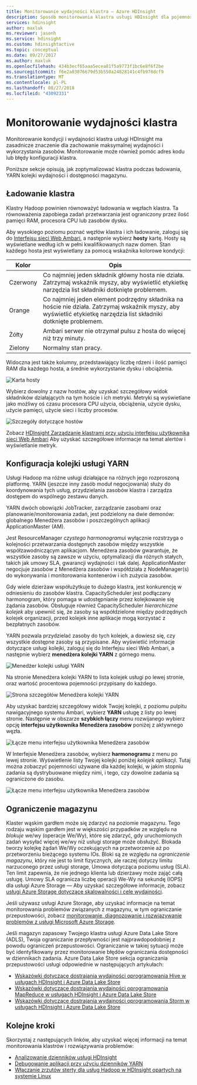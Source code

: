 ```yaml
---
title: Monitorowanie wydajności klastra — Azure HDInsight
description: Sposób monitorowania klastra usługi HDInsight dla pojemności i wydajności.
services: hdinsight
author: maxluk
ms.reviewer: jasonh
ms.service: hdinsight
ms.custom: hdinsightactive
ms.topic: conceptual
ms.date: 09/27/2017
ms.author: maxluk
ms.openlocfilehash: 434b3ecf65aaa5ecea81f5a9773f1bc6e8f6f2be
ms.sourcegitcommit: f6e2a03076679d53b550a24828141c4fb978dcf9
ms.translationtype: MT
ms.contentlocale: pl-PL
ms.lasthandoff: 08/27/2018
ms.locfileid: "43092331"
---
```

# <a name="monitor-cluster-performance"></a>Monitorowanie wydajności klastra

Monitorowanie kondycji i wydajności klastra usługi HDInsight ma zasadnicze znaczenie dla zachowanie maksymalnej wydajności i wykorzystania zasobów. Monitorowanie może również pomóc adres kodu lub błędy konfiguracji klastra.

Poniższe sekcje opisują, jak zoptymalizować klastra podczas ładowania, YARN kolejki wydajności i dostępności magazynu.

## <a name="cluster-loading"></a>Ładowanie klastra

Klastry Hadoop powinien równoważyć ładowania w węzłach klastra. Ta równoważenia zapobiega zadań przetwarzania jest ograniczony przez ilość pamięci RAM, procesora CPU lub zasobów dysku.

Aby wysokiego poziomu poznać węzłów klastra i ich ładowanie, zaloguj się do [Interfejsu sieci Web Ambari](hdinsight-hadoop-manage-ambari.md), a następnie wybierz **hosty** kartę. Hosty są wyświetlane według ich w pełni kwalifikowanych nazw domen. Stan każdego hosta jest wyświetlany za pomocą wskaźnika kolorowe kondycji:

| Kolor | Opis |
| --- | --- |
| Czerwony | Co najmniej jeden składnik główny hosta nie działa. Zatrzymaj wskaźnik myszy, aby wyświetlić etykietkę narzędzia list składniki dotknięte problemem. |
| Orange | Co najmniej jeden element podrzędny składnika na hoście nie działa. Zatrzymaj wskaźnik myszy, aby wyświetlić etykietkę narzędzia list składniki dotknięte problemem. |
| Żółty | Ambari serwer nie otrzymał pulsu z hosta do więcej niż trzy minuty. |
| Zielony | Normalny stan pracy. |

Widoczna jest także kolumny, przedstawiający liczbę rdzeni i ilość pamięci RAM dla każdego hosta, a średnie wykorzystanie dysku i obciążenia.

![Karta hosty](./media/hdinsight-key-scenarios-to-monitor/hosts-tab.png)

Wybierz dowolny z nazw hostów, aby uzyskać szczegółowy widok składników działających na tym hoście i ich metryki. Metryki są wyświetlane jako możliwy oś czasu procesora CPU użycia, obciążenia, użycie dysku, użycie pamięci, użycie sieci i liczby procesów.

![Szczegóły dotyczące hostów](./media/hdinsight-key-scenarios-to-monitor/host-details.png)

Zobacz [HDInsight Zarządzanie klastrami przy użyciu interfejsu użytkownika sieci Web Ambari](hdinsight-hadoop-manage-ambari.md) Aby uzyskać szczegółowe informacje na temat alertów i wyświetlanie metryk.

## <a name="yarn-queue-configuration"></a>Konfiguracja kolejki usługi YARN

Usługi Hadoop ma różne usługi działające na różnych jego rozproszoną platformę. YARN (jeszcze inny zasób moduł negocjowania) służy do koordynowania tych usług, przydzielania zasobów klastra i zarządza dostępem do wspólnego zestawu danych.

YARN dwóch obowiązki JobTracker, zarządzanie zasobami oraz planowanie/monitorowania zadań, jest podzielony na dwie demonów: globalnego Menedżera zasobów i poszczególnych aplikacji ApplicationMaster (AM).

Jest ResourceManager *czystego harmonogramu*i wyłącznie rozstrzyga o kolejności przetwarzania dostępnych zasobów między wszystkie współzawodniczącym aplikacjom. Menedżera zasobów gwarantuje, że wszystkie zasoby są zawsze w użyciu, optymalizacji dla różnych stałych, takich jak umowy SLA, gwarancji wydajności i tak dalej. ApplicationMaster negocjuje zasobów z Menedżera zasobów i współdziała z NodeManager(s) do wykonywania i monitorowania kontenerów i ich zużycia zasobów.

Gdy wiele dzierżaw współużytkuje to dużego klastra, jest konkurencję w odniesieniu do zasobów klastra. CapacityScheduler jest podłączany harmonogram, który pomaga w udostępnianie przez kolejkowanie się żądania zasobów. Obsługuje również CapacityScheduler *hierarchiczne kolejek* aby upewnić się, że zasoby są współdzielone między podrzędnych kolejek organizacji, przed kolejek inne aplikacje mogą korzystać z bezpłatnych zasobów.

YARN pozwala przydzielać zasoby do tych kolejek, a dowiesz się, czy wszystkie dostępne zasoby są przypisane. Aby wyświetlić informacje dotyczące usługi kolejki, zaloguj się do Interfejsu sieci Web Ambari, a następnie wybierz **menedżera kolejki YARN** z górnego menu.

![Menedżer kolejki usługi YARN](./media/hdinsight-key-scenarios-to-monitor/yarn-queue-manager.png)

Na stronie Menedżera kolejki YARN to lista kolejek usługi po lewej stronie, oraz wartość procentowa pojemności przypisany do każdego.

![Strona szczegółów Menedżera kolejki YARN](./media/hdinsight-key-scenarios-to-monitor/yarn-queue-manager-details.png)

Aby uzyskać bardziej szczegółowy widok Twojej kolejki, z poziomu pulpitu nawigacyjnego systemu Ambari, wybierz **YARN** usługę z listy po lewej stronie. Następnie w obszarze **szybkich łączy** menu rozwijanego wybierz opcję **interfejsu użytkownika Menedżera zasobów** poniżej z aktywnego węzła.

![Łącze menu interfejsu użytkownika Menedżera zasobów](./media/hdinsight-key-scenarios-to-monitor/resource-manager-ui-menu.png)

W Interfejsie Menedżera zasobów, wybierz **harmonogramu** z menu po lewej stronie. Wyświetlenie listy Twojej kolejki poniżej *kolejek aplikacji*. Tutaj można zobaczyć pojemności używane dla każdej kolejki, w jakim stopniu zadania są dystrybuowane między nimi, i tego, czy dowolne zadania są ograniczone do zasobu.

![Łącze menu interfejsu użytkownika Menedżera zasobów](./media/hdinsight-key-scenarios-to-monitor/resource-manager-ui.png)

## <a name="storage-throttling"></a>Ograniczenie magazynu

Klaster wąskim gardłem może się zdarzyć na poziomie magazynu. Tego rodzaju wąskim gardłem jest w większości przypadków ze względu na *blokuje* we/wy (operacje We/Wy), które się zdarzyć, gdy uruchomionych zadań wysyłać więcej we/wy niż usługi storage może obsłużyć. Blokada tworzy kolejkę żądań We/Wy oczekujących na przetworzenie aż po przetworzeniu bieżącego systemu IOs. Bloki są ze względu na *ograniczenie magazynu*, który nie jest to limit fizycznych, ale raczej dotyczy limitu narzuconego przez usługi storage, Umowa dotycząca poziomu usług (SLA). Ten limit zapewnia, że nie jednego klienta lub dzierżawy może zająć całą usługę. Umowy SLA ogranicza liczbę operacji We-Wy na sekundę (IOPS) dla usługi Azure Storage — Aby uzyskać szczegółowe informacje, zobacz [usługi Azure Storage dotyczące skalowalności i cele wydajności](https://docs.microsoft.com/azure/storage/storage-scalability-targets).

Jeśli używasz usługi Azure Storage, aby uzyskać informacje na temat monitorowania problemów związanych z magazynu, w tym ograniczanie przepustowości, zobacz [monitorowanie, diagnozowanie i rozwiązywanie problemów z usługi Microsoft Azure Storage](https://docs.microsoft.com/azure/storage/storage-monitoring-diagnosing-troubleshooting).

Jeśli magazyn zapasowy Twojego klastra usługi Azure Data Lake Store (ADLS), Twoja ograniczanie przepływności jest najprawdopodobniej z powodu ograniczeń przepustowości. Ograniczanie w takiej sytuacji może być identyfikowany przez monitorowanie błędów ograniczania dostępności w dziennikach zadania. Azure Data Lake Store sekcja ograniczania przepustowości usługi odpowiednie w następujących artykułach:

* [Wskazówki dotyczące dostrajania wydajności oprogramowania Hive w usługach HDInsight i Azure Data Lake Store](../data-lake-store/data-lake-store-performance-tuning-hive.md)
* [Wskazówki dotyczące dostrajania wydajności oprogramowania MapReduce w usługach HDInsight i Azure Data Lake Store](../data-lake-store/data-lake-store-performance-tuning-mapreduce.md)
* [Wskazówki dotyczące dostrajania wydajności oprogramowania Storm w usługach HDInsight i Azure Data Lake Store](../data-lake-store/data-lake-store-performance-tuning-storm.md)

## <a name="next-steps"></a>Kolejne kroki

Skorzystaj z następujących linków, aby uzyskać więcej informacji na temat monitorowania klastrów i rozwiązywania problemów:

* [Analizowanie dzienników usługi HDInsight](hdinsight-debug-jobs.md)
* [Debugowanie aplikacji przy użyciu dzienników YARN](hdinsight-hadoop-access-yarn-app-logs-linux.md)
* [Włączanie zrzutów sterty dla usług Hadoop w HDInsight opartych na systemie Linux](hdinsight-hadoop-collect-debug-heap-dump-linux.md)
